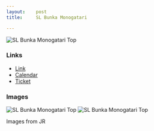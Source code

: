 ```yaml
---
layout:    post
title:     SL Bunka Monogatari

---
```

<img src="http://www.dangnamkhanh.com/images/banetsu2.png" alt="SL Bunka Monogatari Top">

### Links

- <a href="http://www.jrniigata.co.jp/train/banetsu/">Link</a>
- <a href="http://www.jreast.co.jp/railway/joyful/c57.html#calendar">Calendar</a>
- <a href="https://www.eki-net.com/top/index.html">Ticket</a>

### Images

<img src="http://www.dangnamkhanh.com/images/banetsu-2017-cal.png" alt="SL Bunka Monogatari Top" >
<img src="http://www.dangnamkhanh.com/images/banetsu.png" alt="SL Bunka Monogatari Top">

Images from JR

